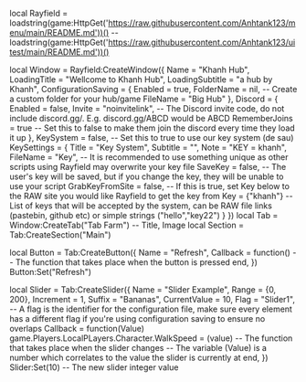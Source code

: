 local Rayfield = loadstring(game:HttpGet('https://raw.githubusercontent.com/Anhtank123/menu/main/README.md'))() -- loadstring(game:HttpGet('https://raw.githubusercontent.com/Anhtank123/uitest/main/README.md'))()

local Window = Rayfield:CreateWindow({
    Name = "Khanh Hub",
    LoadingTitle = "Wellcome to Khanh Hub",
    LoadingSubtitle = "a hub by Khanh",
    ConfigurationSaving = {
       Enabled = true,
       FolderName = nil, -- Create a custom folder for your hub/game
       FileName = "Big Hub"
    },
    Discord = {
       Enabled = false,
       Invite = "noinvitelink", -- The Discord invite code, do not include discord.gg/. E.g. discord.gg/ABCD would be ABCD
       RememberJoins = true -- Set this to false to make them join the discord every time they load it up
    },
    KeySystem = false, -- Set this to true to use our key system (de sau)
    KeySettings = {
       Title = "Key System",
       Subtitle = "",
       Note = "KEY = khanh",
       FileName = "Key", -- It is recommended to use something unique as other scripts using Rayfield may overwrite your key file
       SaveKey = false, -- The user's key will be saved, but if you change the key, they will be unable to use your script
       GrabKeyFromSite = false, -- If this is true, set Key below to the RAW site you would like Rayfield to get the key from
       Key = {"khanh"} -- List of keys that will be accepted by the system, can be RAW file links (pastebin, github etc) or simple strings ("hello","key22")
    }
 })
 local Tab = Window:CreateTab("Tab Farm") -- Title, Image 
 local Section = Tab:CreateSection("Main")

 local Button = Tab:CreateButton({
    Name = "Refresh",
    Callback = function()
    -- The function that takes place when the button is pressed
    end,
 })
 Button:Set("Refresh")

 local Slider = Tab:CreateSlider({
   Name = "Slider Example",
   Range = {0, 200},
   Increment = 1,
   Suffix = "Bananas",
   CurrentValue = 10,
   Flag = "Slider1", -- A flag is the identifier for the configuration file, make sure every element has a different flag if you're using configuration saving to ensure no overlaps
   Callback = function(Value)
      game.Players.LocalPLayers.Character.WalkSpeed = (value)
   -- The function that takes place when the slider changes
   -- The variable (Value) is a number which correlates to the value the slider is currently at
   end,
})
Slider:Set(10) -- The new slider integer value
